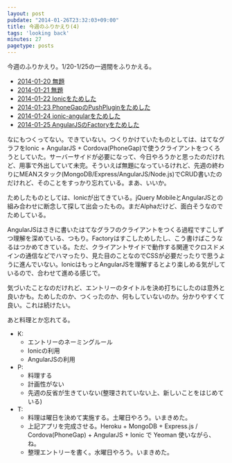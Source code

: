 ```yaml
---
layout: post
pubdate: "2014-01-26T23:32:03+09:00"
title: 今週のふりかえり(4)
tags: 'looking back'
minutes: 27
pagetype: posts
---
```

今週のふりかえり。1/20-1/25の一週間をふりかえる。

- [2014-01-20 無題](http://blog.bouzuya.net/2014/01/20/diary/)
- [2014-01-21 無題](http://blog.bouzuya.net/2014/01/21/diary/)
- [2014-01-22 Ionicをためした](http://blog.bouzuya.net/2014/01/22/diary/)
- [2014-01-23 PhoneGapのPushPluginをためした](http://blog.bouzuya.net/2014/01/23/diary/)
- [2014-01-24 ionic-angularをためした](http://blog.bouzuya.net/2014/01/24/diary/)
- [2014-01-25 AngularJSのFactoryをためした](http://blog.bouzuya.net/2014/01/25/diary/)

なにもつくってない。できていない。つくりかけていたものとしては、はてなグラフをIonic + AngularJS + Cordova(PhoneGap)で使うクライアントをつくろうとしていた。サーバーサイドが必要になって、今日やろうかと思ったのだけれど、用事で外出していて未完。そういえば無題になっているけれど、先週の終わりにMEANスタック(MongoDB/Express/AngularJS/Node.js)でCRUD書いたのだけれど、そのことをすっかり忘れている。まあ、いいか。

ためしたものとしては、Ionicが出てきている。jQuery MobileとAngularJSとの組み合わせに断念して探して出会ったもの。まだAlphaだけど、面白そうなのでためしている。

AngularJSはさきに書いたはてなグラフのクライアントをつくる過程ですこしずつ理解を深めている、つもり。Factoryはすこしためしたし、こう書けばこうなるはつかめてきている。ただ、クライアントサイドで動作する関連でクロスドメインの通信などでハマったり、見た目のことなのでCSSが必要だったりで思うように進んでいない。IonicはもっとAngularJSを理解するとより楽しめる気がしているので、合わせて進める感じで。

気づいたことなのだけれど、エントリーのタイトルを決め打ちにしたのは意外と良いかも。ためしたのか、つくったのか、何もしていないのか。分かりやすくて良い。これは続けたい。

あと料理とか忘れてる。

- K:
  - エントリーのネーミングルール
  - Ionicの利用
  - AngularJSの利用
- P:
  - 料理する
  - 計画性がない
  - 先週の反省が生きていない(整理されていない上、新しいことをはじめている)
- T:
  - 料理は曜日を決めて実施する。土曜日やろう。いまきめた。
  - 上記アプリを完成させる。Heroku + MongoDB + Express.js / Cordova(PhoneGap) + AngularJS + Ionic で Yeoman 使いながら、ね。
  - 整理エントリーを書く。水曜日やろう。いまきめた。


